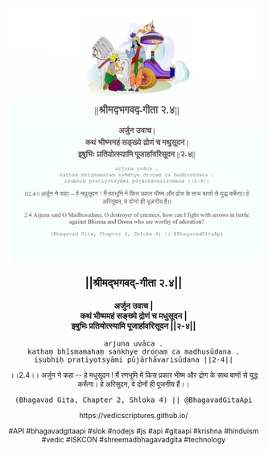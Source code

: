 <img src="../../asset/BG_2_4.png"/>
<center><h2>||श्रीमद्‍भगवद्‍-गीता २.४||</h2>
<h3>अर्जुन उवाच |<br/>कथं भीष्ममहं सङ्ख्ये द्रोणं च मधुसूदन |<br/>इषुभिः प्रतियोत्स्यामि पूजार्हावरिसूदन ||२-४||</h3>
<pre>arjuna uvāca .<br/>kathaṃ bhīṣmamahaṃ saṅkhye droṇaṃ ca madhusūdana .<br/>iṣubhiḥ pratiyotsyāmi pūjārhāvarisūdana ||2-4||</pre>
<p>।।2.4।। अर्जुन ने कहा -- हे मधुसूदन ! मैं रणभूमि में किस प्रकार भीष्म और द्रोण के साथ बाणों से युद्ध करूँगा। हे अरिसूदन, वे दोनों ही पूजनीय हैं।।</p>
<pre>(Bhagavad Gita, Chapter 2, Shloka 4) || @BhagavadGitaApi</pre><p>https://vedicscriptures.github.io/</p><p>#API #bhagavadgitaapi #slok #nodejs #js #api #gitaapi #krishna #hinduism #vedic #ISKCON #shreemadbhagavadgita #technology</p></center>